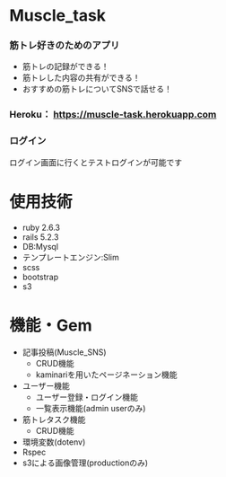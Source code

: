 # Muscle_task

### 筋トレ好きのためのアプリ
* 筋トレの記録ができる！
* 筋トレした内容の共有ができる！
* おすすめの筋トレについてSNSで話せる！

### Heroku： https://muscle-task.herokuapp.com

### ログイン

ログイン画面に行くとテストログインが可能です

# 使用技術

* ruby 2.6.3
* rails 5.2.3
* DB:Mysql
* テンプレートエンジン:Slim 
* scss
* bootstrap
* s3

# 機能・Gem

* 記事投稿(Muscle_SNS)
    * CRUD機能
    * kaminariを用いたページネーション機能
* ユーザー機能
    * ユーザー登録・ログイン機能
    * 一覧表示機能(admin userのみ)
* 筋トレタスク機能
    * CRUD機能
* 環境変数(dotenv)
* Rspec
* s3による画像管理(productionのみ)
 



